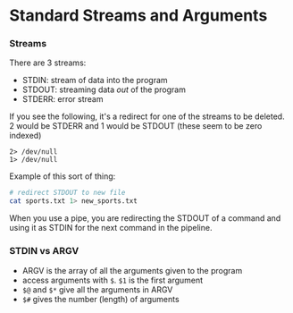 # Standard Streams and Arguments

### Streams
There are 3 streams:
- STDIN: stream of data into the program
- STDOUT: streaming data _out_ of the program
- STDERR: error stream

If you see the following, it's a redirect for one of the streams to be deleted. 2 would be STDERR and 1 would be STDOUT (these seem to be zero indexed)
```
2> /dev/null
1> /dev/null
```
Example of this sort of thing:
```bash
# redirect STDOUT to new file
cat sports.txt 1> new_sports.txt
```

When you use a pipe, you are redirecting the STDOUT of a command and using it as STDIN for the next command in the pipeline.

### STDIN vs ARGV
- ARGV is the array of all the arguments given to the program
- access arguments with `$`. `$1` is the first argument
- `$@` and `$*` give all the arguments in ARGV
- `$#` gives the number (length) of arguments